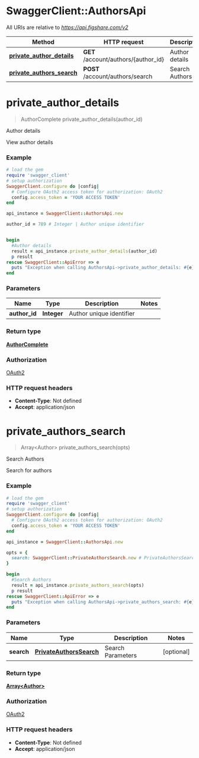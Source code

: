 # SwaggerClient::AuthorsApi

All URIs are relative to *https://api.figshare.com/v2*

Method | HTTP request | Description
------------- | ------------- | -------------
[**private_author_details**](AuthorsApi.md#private_author_details) | **GET** /account/authors/{author_id} | Author details
[**private_authors_search**](AuthorsApi.md#private_authors_search) | **POST** /account/authors/search | Search Authors


# **private_author_details**
> AuthorComplete private_author_details(author_id)

Author details

View author details

### Example
```ruby
# load the gem
require 'swagger_client'
# setup authorization
SwaggerClient.configure do |config|
  # Configure OAuth2 access token for authorization: OAuth2
  config.access_token = 'YOUR ACCESS TOKEN'
end

api_instance = SwaggerClient::AuthorsApi.new

author_id = 789 # Integer | Author unique identifier


begin
  #Author details
  result = api_instance.private_author_details(author_id)
  p result
rescue SwaggerClient::ApiError => e
  puts "Exception when calling AuthorsApi->private_author_details: #{e}"
end
```

### Parameters

Name | Type | Description  | Notes
------------- | ------------- | ------------- | -------------
 **author_id** | **Integer**| Author unique identifier | 

### Return type

[**AuthorComplete**](AuthorComplete.md)

### Authorization

[OAuth2](../README.md#OAuth2)

### HTTP request headers

 - **Content-Type**: Not defined
 - **Accept**: application/json



# **private_authors_search**
> Array&lt;Author&gt; private_authors_search(opts)

Search Authors

Search for authors

### Example
```ruby
# load the gem
require 'swagger_client'
# setup authorization
SwaggerClient.configure do |config|
  # Configure OAuth2 access token for authorization: OAuth2
  config.access_token = 'YOUR ACCESS TOKEN'
end

api_instance = SwaggerClient::AuthorsApi.new

opts = { 
  search: SwaggerClient::PrivateAuthorsSearch.new # PrivateAuthorsSearch | Search Parameters
}

begin
  #Search Authors
  result = api_instance.private_authors_search(opts)
  p result
rescue SwaggerClient::ApiError => e
  puts "Exception when calling AuthorsApi->private_authors_search: #{e}"
end
```

### Parameters

Name | Type | Description  | Notes
------------- | ------------- | ------------- | -------------
 **search** | [**PrivateAuthorsSearch**](PrivateAuthorsSearch.md)| Search Parameters | [optional] 

### Return type

[**Array&lt;Author&gt;**](Author.md)

### Authorization

[OAuth2](../README.md#OAuth2)

### HTTP request headers

 - **Content-Type**: Not defined
 - **Accept**: application/json



